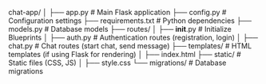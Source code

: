 chat-app/
│
├── app.py                   # Main Flask application
├── config.py                # Configuration settings
├── requirements.txt         # Python dependencies
├── models.py                # Database models
├── routes/
│   ├── __init__.py          # Initialize Blueprints
│   ├── auth.py              # Authentication routes (registration, login)
│   ├── chat.py              # Chat routes (start chat, send message)
├── templates/               # HTML templates (if using Flask for rendering)
│   ├── index.html
├── static/                  # Static files (CSS, JS)
│   ├── style.css
└── migrations/              # Database migrations